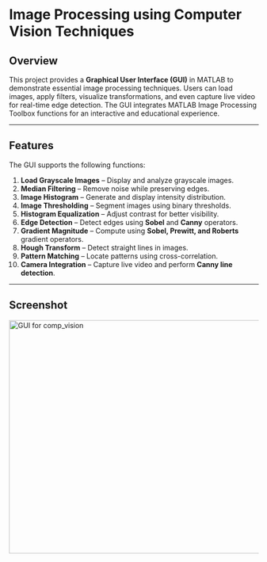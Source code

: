 # Image Processing using Computer Vision Techniques

## Overview

This project provides a **Graphical User Interface (GUI)** in MATLAB to demonstrate essential image processing techniques. Users can load images, apply filters, visualize transformations, and even capture live video for real-time edge detection. The GUI integrates MATLAB Image Processing Toolbox functions for an interactive and educational experience.

---
## Features

The GUI supports the following functions:

1. **Load Grayscale Images** – Display and analyze grayscale images.
2. **Median Filtering** – Remove noise while preserving edges.
3. **Image Histogram** – Generate and display intensity distribution.
4. **Image Thresholding** – Segment images using binary thresholds.
5. **Histogram Equalization** – Adjust contrast for better visibility.
6. **Edge Detection** – Detect edges using **Sobel** and **Canny** operators.
7. **Gradient Magnitude** – Compute using **Sobel, Prewitt, and Roberts** gradient operators.
8. **Hough Transform** – Detect straight lines in images.
9. **Pattern Matching** – Locate patterns using cross-correlation.
10. **Camera Integration** – Capture live video and perform **Canny line detection**.

---
## Screenshot
<img width="1085" height="471" alt="GUI for comp_vision" src="https://github.com/user-attachments/assets/9de2638a-68f7-4806-b31b-f82c9a43f610" />
